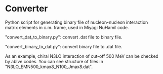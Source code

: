 # Converter
Python script for generating binary file of nucleon-nucleon interaction matrix elements in c.m. frame, used in Miyagi NuHamil code.

"convert_dat_to_binary.py":
convert .dat file to binary file.

"convert_binary_to_dat.py":
convert binary file to .dat file.

As an example, chiral N3LO interaction of cut-off 500 MeV can be checked by ablve codes.
You can see structure of files in "N3LO_EMN500_kmax8_N100_Jmax8.dat".
